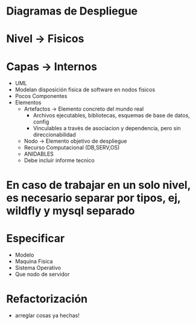 # Diagramas de Despliegue
# Nivel -> Fisicos
# Capas -> Internos

- UML
- Modelan disposición fisica de software en nodos fisicos
- Pocos Componentes
- Elementos
  - Artefactos -> Elemento concreto del mundo real
    - Archivos ejecutables, bibliotecas, esquemas de base de datos, config
    - Vinculables a travès de asociacion y dependencia, pero sin direccionabilidad
  -  Nodo -> Elemento objetivo de despliegue
    - Recurso Computacional (DB,SERV,OS)
    - ANIDABLES
    - Debe incluir informe tecnico
    
# En caso de trabajar en un solo nivel, es necesario separar por tipos, ej, wildfly y mysql separado

# Especificar
 -   Modelo
 -  Maquina Fisica
 -  Sistema Operativo
 -  Que nodo de servidor
 
 
 
 
 # Refactorización
 -  arreglar cosas ya hechas!
 

